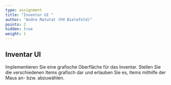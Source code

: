 ```yaml
---
type: assignment
title: "Inventar UI "
author: "Andre Matutat (FH Bielefeld)"
points: 2
hidden: true
weight: 1
---
```


## Inventar UI

Implementieren Sie eine grafische Oberfläche für das Inventar. Stellen Sie die verschiedenen Items grafisch dar und erlauben Sie es, Items mithilfe der Maus an- bzw. abzuwählen.
